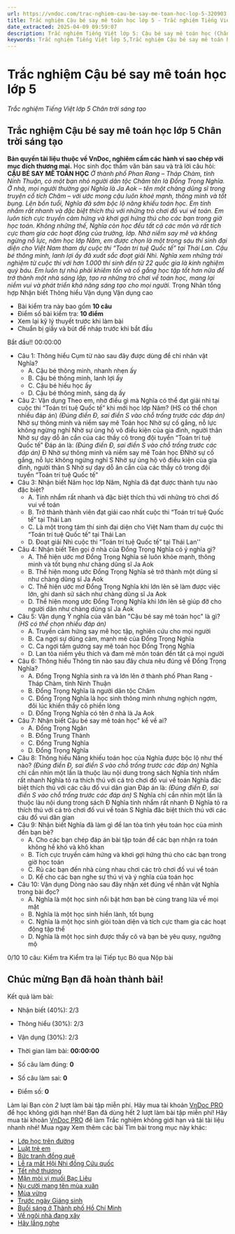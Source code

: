 ```yaml
---
url: https://vndoc.com/trac-nghiem-cau-be-say-me-toan-hoc-lop-5-320903
title: Trắc nghiệm Cậu bé say mê toán học lớp 5 - Trắc nghiệm Tiếng Việt lớp 5 Chân trời sáng tạo - VnDoc.com
date_extracted: 2025-04-09 09:59:07
description: Trắc nghiệm Tiếng Việt lớp 5: Cậu bé say mê toán học (Chân trời sáng tạo) do đội ngũ giáo viên VnDoc biên soạn gồm các câu hỏi bám sát nội dung văn bản, chia thành 3 mức độ Nhận biết - Thông hiểu - Vận dụng (theo quy định của Thông tư 27), giúp các em HS ôn luyện kiến thức và kĩ năng làm bài đọc hiểu.
keywords: Trắc nghiệm Tiếng Việt lớp 5,Trắc nghiệm Cậu bé say mê toán học lớp 5,Trắc nghiệm bài Cậu bé say mê toán học,Trắc nghiệm bài Cậu bé say mê toán học lớp 5,Đọc hiểu Cậu bé say mê toán học lớp 5,Trắc nghiệm Cậu bé say mê toán học lớp 5 Chân trời sáng tạo,Trắc nghiệm bài Cậu bé say mê toán học lớp 5 Chân trời sáng tạo,Cậu bé say mê toán học lớp 5 Chân trời sáng tạo,Tiếng Việt lớp 5 Chân trời sáng tạo,Tiếng Việt lớp 5 Tập 1,Trắc nghiệm Tiếng Việt lớp 5 Chân trời sáng tạo
---
```


# Trắc nghiệm Cậu bé say mê toán học lớp 5
 _Trắc nghiệm Tiếng Việt lớp 5 Chân trời sáng tạo_
## **Trắc nghiệm Cậu bé say mê toán học lớp 5 Chân trời sáng tạo**
**Bản quyền tài liệu thuộc về VnDoc, nghiêm cấm các hành vi sao chép với mục đích thương mại.**
Học sinh đọc thầm văn bản sau và trả lời câu hỏi:
**CẬU BÉ SAY MÊ TOÁN HỌC**
 _Ở thành phố Phan Rang – Tháp Chàm, tỉnh Ninh Thuận, có một bạn nhỏ người dân tộc Chăm tên là Đổng Trọng Nghĩa. Ở nhà, mọi người thường gọi Nghĩa là Ja Aok – tên một chàng dũng sĩ trong truyện cổ tích Chăm – với ước mong cậu luôn khoẻ mạnh, thông minh và tốt bụng._
_Lên bốn tuổi, Nghĩa đã sớm bộc lộ năng khiếu toán học. Em tính nhẩm rất nhanh và đặc biệt thích thú với những trò chơi đố vui về toán._
_Em luôn tích cực truyền cảm hứng và khơi gợi hứng thú cho các bạn trong giờ học toán. Không những thế, Nghĩa còn học đều tất cả các môn và rất tích cực tham gia các hoạt động của trường, lớp._
_Nhờ niềm say mê và không ngừng nỗ lực, năm học lớp Năm, em được chọn là một trong sáu thí sinh đại diện cho Việt Nam tham dự cuộc thi “Toán trí tuệ Quốc tế” tại Thái Lan. Cậu bé thông minh, lanh lợi ấy đã xuất sắc đoạt giải Nhì._
_Nghĩa xem những trải nghiệm từ cuộc thi với hơn 1.000 thí sinh đến từ 22 quốc gia là kinh nghiệm quý báu. Em luôn tự nhủ phải khiêm tốn và cố gắng học tập tốt hơn nữa để trở thành một nhà sáng lập, tạo ra những trò chơi về toán học, mang lại niềm vui và phát triển khả năng sáng tạo cho mọi người._
Trọng Nhân tổng hợp
Nhận biết Thông hiểu Vận dụng Vận dụng cao
  * Bài kiểm tra này bao gồm **10 câu**
  * Điểm số bài kiểm tra: **10 điểm**
  * Xem lại kỹ lý thuyết trước khi làm bài
  * Chuẩn bị giấy và bút để nháp trước khi bắt đầu

Bắt đầu\!\!
00:00:00
  * Câu 1:  Thông hiểu
Cụm từ nào sau đây được dùng để chỉ nhân vật Nghĩa?
    * A. Cậu bé thông minh, nhanh nhẹn ấy 
    * B. Cậu bé thông minh, lanh lợi ấy 
    * C. Cậu bé hiếu học ấy 
    * D. Cậu bé thông minh, sáng dạ ấy 
  * Câu 2:  Vận dụng
Theo em, nhờ điều gì mà Nghĩa có thể đạt giải nhì tại cuộc thi “Toán trí tuệ Quốc tế” khi mới học lớp Năm? \(HS có thể chọn nhiều đáp án\)
_\(Đúng điền Đ, sai điền S vào chỗ trống trước các đáp án\)_
Nhờ sự thông minh và niềm say mê Toán học
Nhờ sự cố gắng, nỗ lực không ngừng nghỉ
Nhờ sự ủng hộ vô điều kiện của gia đình, người thân
Nhờ sự dạy dỗ ân cần của các thầy cô trong đội tuyển “Toán trí tuệ Quốc tế”
Đáp án là:
_\(Đúng điền Đ, sai điền S vào chỗ trống trước các đáp án\)_
Đ Nhờ sự thông minh và niềm say mê Toán học
ĐNhờ sự cố gắng, nỗ lực không ngừng nghỉ
S Nhờ sự ủng hộ vô điều kiện của gia đình, người thân
S Nhờ sự dạy dỗ ân cần của các thầy cô trong đội tuyển “Toán trí tuệ Quốc tế”
  * Câu 3:  Nhận biết
Năm học lớp Năm, Nghĩa đã đạt được thành tựu nào đặc biệt?
    * A. Tính nhẩm rất nhanh và đặc biệt thích thú với những trò chơi đố vui về toán 
    * B. Trở thành thành viên đạt giải cao nhất cuộc thi “Toán trí tuệ Quốc tế” tại Thái Lan 
    * C. Là một trong tám thí sinh đại diện cho Việt Nam tham dự cuộc thi “Toán trí tuệ Quốc tế” tại Thái Lan 
    * D. Đoạt giải Nhì cuộc thi “Toán trí tuệ Quốc tế” tại Thái Lan'' 
  * Câu 4:  Nhận biết
Tên gọi ở nhà của Đổng Trọng Nghĩa có ý nghĩa gì?
    * A. Thể hiện ước mơ Đổng Trọng Nghĩa sẽ luôn khỏe mạnh, thông minh và tốt bụng như chàng dũng sĩ Ja Aok 
    * B. Thể hiện mong ước Đổng Trọng Nghĩa sẽ trở thành một dũng sĩ như chàng dũng sĩ Ja Aok 
    * C. Thể hiện ước mơ Đổng Trọng Nghĩa khi lớn lên sẽ làm được việc lớn, ghi danh sử sách như chàng dũng sĩ Ja Aok 
    * D. Thể hiện mong ước Đổng Trọng Nghĩa khi lớn lên sẽ giúp đỡ cho người dân như chàng dũng sĩ Ja Aok 
  * Câu 5:  Vận dụng
Ý nghĩa của văn bản "Cậu bé say mê toán học" là gì?
_\(HS có thể chọn nhiều đáp án\)_
    * A. Truyền cảm hứng say mê học tập, nghiên cứu cho mọi người 
    * B. Ca ngợi sự dũng cảm, mạnh mẽ của Đổng Trọng Nghĩa 
    * C. Ca ngợi tấm gương say mê toán học Đổng Trọng Nghĩa 
    * D. Lan tỏa niềm yêu thích và đam mê môn toán đến tất cả mọi người 
  * Câu 6:  Thông hiểu
Thông tin nào sau đây chưa nêu đúng về Đổng Trọng Nghĩa?
    * A. Đổng Trọng Nghĩa sinh ra và lớn lên ở thành phố Phan Rang - Tháp Chàm, tỉnh Ninh Thuận 
    * B. Đổng Trọng Nghĩa là người dân tộc Chăm 
    * C. Đổng Trọng Nghĩa là học sinh thông minh nhưng nghịch ngợm, đôi lúc khiến thầy cô phiền lòng 
    * D. Đổng Trọng Nghĩa có tên ở nhà là Ja Aok 
  * Câu 7:  Nhận biết
Cậu bé say mê toán học" kể về ai?
    * A. Đổng Trọng Ngân 
    * B. Đổng Trung Thành 
    * C. Đổng Trung Nghĩa 
    * D. Đổng Trọng Nghĩa 
  * Câu 8:  Thông hiểu
Năng khiếu toán học của Nghĩa được bộc lộ như thế nào?
_\(Đúng điền Đ, sai điền S vào chỗ trống trước các đáp án\)_
Nghĩa chỉ cần nhìn một lần là thuộc làu nội dung trong sách
Nghĩa tính nhẩm rất nhanh
Nghĩa tỏ ra thích thú với cá trò chơi đố vui về toán
Nghĩa đăc biệt thích thú với các câu đố vui dân gian
Đáp án là:
_\(Đúng điền Đ, sai điền S vào chỗ trống trước các đáp án\)_
S Nghĩa chỉ cần nhìn một lần là thuộc làu nội dung trong sách
Đ Nghĩa tính nhẩm rất nhanh
Đ Nghĩa tỏ ra thích thú với cá trò chơi đố vui về toán
S Nghĩa đăc biệt thích thú với các câu đố vui dân gian
  * Câu 9:  Nhận biết
Nghĩa đã làm gì để lan tỏa tình yêu toán học của mình đến bạn bè?
    * A. Cho các bạn chép đáp án bài tập toán để các bạn nhận ra toán không hề khó và khô khan 
    * B. Tích cực truyền cảm hứng và khơi gợi hứng thú cho các bạn trong giờ học toán 
    * C. Rủ các bạn đến nhà cùng nhau chơi các trò chơi đố vui vể toán 
    * D. Kể cho các bạn nghe sự thú vị và ý nghĩa của toán học 
  * Câu 10:  Vận dụng
Dòng nào sau đây nhận xét đúng về nhân vật Nghĩa trong bài đọc?
    * A. Nghĩa là một học sinh nổi bật hơn bạn bè cùng trang lứa về mọi mặt 
    * B. Nghĩa là một học sinh hiền lành, tốt bụng 
    * C. Nghĩa là một học sinh giỏi toàn diện và tích cực tham gia các hoạt động tập thể 
    * D. Nghĩa là một học sinh được thầy cô và bạn bè yêu qusy, ngưỡng mộ 

0/10
10 câu:
Kiểm tra Kiểm tra lại Tiếp tục Bỏ qua Nộp bài
## Chúc mừng Bạn đã hoàn thành bài\!
Kết quả làm bài:
  * Nhận biết \(40%\):
2/3
  * Thông hiểu \(30%\):
2/3
  * Vận dụng \(30%\):
2/3

  * Thời gian làm bài:  **00:00:00**
  * Số câu làm đúng: **0**
  * Số câu làm sai: **0**
  * Điểm số: **0**

Làm lại
Bạn còn _2_ lượt làm bài tập miễn phí. Hãy mua tài khoản [VnDoc PRO](</pro>) để học không giới hạn nhé\!  Bạn đã dùng hết 2 lượt làm bài tập miễn phí\! Hãy mua tài khoản [VnDoc PRO](</pro>) để làm Trắc nghiệm không giới hạn và tải tài liệu nhanh nhé\!  Mua ngay
Xem thêm các bài Tìm bài trong mục này khác:
  * [Lớp học trên đường](</test-trac-nghiem-bai-lop-hoc-tren-duong-219018>)
  * [Luật trẻ em](</trac-nghiem-luat-tre-em-lop-5-320911>)
  * [Bức tranh đồng quê](</trac-nghiem-buc-tranh-dong-que-lop-5-320917>)
  * [Lễ ra mắt Hội Nhi đồng Cứu quốc](</trac-nghiem-le-ra-mat-hoi-nhi-dong-cuu-quoc-lop-5-320920>)
  * [Tết nhớ thương](</trac-nghiem-tet-nho-thuong-lop-5-320922>)
  * [Mặn mòi vị muối Bạc Liêu](</trac-nghiem-man-moi-vi-muoi-bac-lieu-lop-5-320925>)
  * [Nụ cười mang tên mùa xuân](</trac-nghiem-nu-cuoi-mang-ten-mua-xuan-lop-5-320927>)
  * [Mùa vừng](</trac-nghiem-mua-vung-lop-5-320928>)
  * [Trước ngày Giáng sinh](</trac-nghiem-truoc-ngay-giang-sinh-lop-5-320930>)
  * [Buổi sáng ở Thành phố Hồ Chí Minh](</trac-nghiem-buoi-sang-o-thanh-pho-ho-chi-minh-lop-5-320931>)
  * [Về ngôi nhà đang xây](</test-trac-nghiem-bai-ve-ngoi-nha-dang-xay-219115>)
  * [Hãy lắng nghe](</trac-nghiem-hay-lang-nghe-lop-5-320935>)


